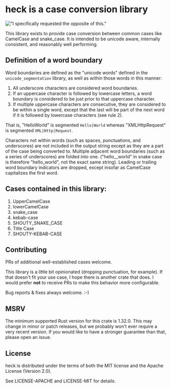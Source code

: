 # **heck** is a case conversion library

!["I specifically requested the opposite of this."](./no_step_on_snek.png)

This library exists to provide case conversion between common cases like
CamelCase and snake_case. It is intended to be unicode aware, internally
consistent, and reasonably well performing.

## Definition of a word boundary

Word boundaries are defined as the "unicode words" defined in the
`unicode_segmentation` library, as well as within those words in this manner:

1. All underscore characters are considered word boundaries.
2. If an uppercase character is followed by lowercase letters, a word boundary
is considered to be just prior to that uppercase character.
3. If multiple uppercase characters are consecutive, they are considered to be
within a single word, except that the last will be part of the next word if it
is followed by lowercase characters (see rule 2).

That is, "HelloWorld" is segmented `Hello|World` whereas "XMLHttpRequest" is
segmented `XML|Http|Request`.

Characters not within words (such as spaces, punctuations, and underscores)
are not included in the output string except as they are a part of the case
being converted to. Multiple adjacent word boundaries (such as a series of
underscores) are folded into one. ("hello__world" in snake case is therefore
"hello_world", not the exact same string). Leading or trailing word boundary
indicators are dropped, except insofar as CamelCase capitalizes the first word.

## Cases contained in this library:

1. UpperCamelCase
2. lowerCamelCase
3. snake_case
4. kebab-case
5. SHOUTY_SNAKE_CASE
6. Title Case
7. SHOUTY-KEBAB-CASE

## Contributing

PRs of additional well-established cases welcome.

This library is a little bit opinionated (dropping punctuation, for example).
If that doesn't fit your use case, I hope there is another crate that does. I
would prefer **not** to receive PRs to make this behavior more configurable.

Bug reports & fixes always welcome. :-)

## MSRV

The minimum supported Rust version for this crate is 1.32.0. This may change in
minor or patch releases, but we probably won't ever require a very recent
version. If you would like to have a stronger guarantee than that, please open
an issue.

## License

heck is distributed under the terms of both the MIT license and the
Apache License (Version 2.0).

See LICENSE-APACHE and LICENSE-MIT for details.
